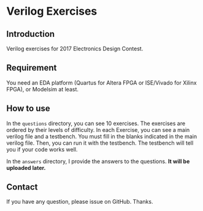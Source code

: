 # Verilog Exercises

## Introduction

Verilog exercises for 2017 Electronics Design Contest.

## Requirement

You need an EDA platform (Quartus for Altera FPGA or ISE/Vivado for Xilinx FPGA), or Modelsim at least.

## How to use

In the `questions` directory, you can see 10 exercises. The exercises are ordered by their levels of difficulty.
In each Exercise, you can see a main verilog file and a testbench. You must fill in the blanks indicated in the
main verilog file. Then, you can run it with the testbench. The testbench will tell you if your code works well.

In the `answers` directory, I provide the answers to the questions. **It will be uploaded later.**

## Contact

If you have any question, please issue on GitHub. Thanks.
